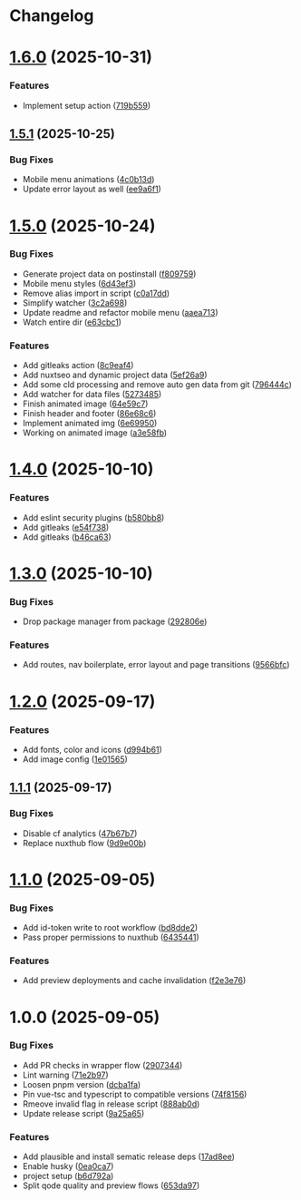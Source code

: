 # Changelog

# [1.6.0](https://github.com/remihuigen/keukensenmeer/compare/v1.5.1...v1.6.0) (2025-10-31)


### Features

* Implement setup action ([719b559](https://github.com/remihuigen/keukensenmeer/commit/719b55969764172f8c271cf92153c16f46c64c7e))

## [1.5.1](https://github.com/remihuigen/keukensenmeer/compare/v1.5.0...v1.5.1) (2025-10-25)


### Bug Fixes

* Mobile menu animations ([4c0b13d](https://github.com/remihuigen/keukensenmeer/commit/4c0b13d0c3e3d7935f90059ee97b505b3c791ad9))
* Update error layout as well ([ee9a6f1](https://github.com/remihuigen/keukensenmeer/commit/ee9a6f1fabd9e489930c9f5ba1c994aeac093d4b))

# [1.5.0](https://github.com/remihuigen/keukensenmeer/compare/v1.4.0...v1.5.0) (2025-10-24)


### Bug Fixes

* Generate project data on postinstall ([f809759](https://github.com/remihuigen/keukensenmeer/commit/f8097590cc228a215148e2886020a5aa65f88273))
* Mobile menu styles ([6d43ef3](https://github.com/remihuigen/keukensenmeer/commit/6d43ef3e526380edf11bca81d90a64b325d40521))
* Remove alias import in script ([c0a17dd](https://github.com/remihuigen/keukensenmeer/commit/c0a17dd3a851e7d78d0a2332a879d61afb553f59))
* Simplify watcher ([3c2a698](https://github.com/remihuigen/keukensenmeer/commit/3c2a6983b8566ac7e4bc025da8d0f7b0cd8bedaf))
* Update readme and refactor mobile menu ([aaea713](https://github.com/remihuigen/keukensenmeer/commit/aaea713f350c3c8db87a4d48c96bfe86266168c2))
* Watch entire dir ([e63cbc1](https://github.com/remihuigen/keukensenmeer/commit/e63cbc18dea80dacf95edf52778633ff7c11ca07))


### Features

* Add gitleaks action ([8c9eaf4](https://github.com/remihuigen/keukensenmeer/commit/8c9eaf443535db5fb49046fdc79c08f276d82ec5))
* Add nuxtseo and dynamic project data ([5ef26a9](https://github.com/remihuigen/keukensenmeer/commit/5ef26a99d80c197517bfc9d9c0d7467ee5bb0e84))
* Add some cld processing and remove auto gen data from git ([796444c](https://github.com/remihuigen/keukensenmeer/commit/796444c16933c05d399ad194c2040d1f85bbad7d))
* Add watcher for data files ([5273485](https://github.com/remihuigen/keukensenmeer/commit/5273485419bc4891988a490cc97da9999e5f8402))
* Finish animated image ([64e59c7](https://github.com/remihuigen/keukensenmeer/commit/64e59c78482800495b05256a476bf8c50ae8e9cf))
* Finish header and footer ([86e68c6](https://github.com/remihuigen/keukensenmeer/commit/86e68c622a949c0c7d5591987af3a3f50932c760))
* Implement animated img ([6e69950](https://github.com/remihuigen/keukensenmeer/commit/6e69950ab8361c2f479b729d3c60477aa6f622c7))
* Working on animated image ([a3e58fb](https://github.com/remihuigen/keukensenmeer/commit/a3e58fb69c91cf79ab197b55edd337e679d6469a))

# [1.4.0](https://github.com/remihuigen/keukensenmeer/compare/v1.3.0...v1.4.0) (2025-10-10)


### Features

* Add eslint security plugins ([b580bb8](https://github.com/remihuigen/keukensenmeer/commit/b580bb8dba14925a45ef7a3d81d73f2451eca3cf))
* Add gitleaks ([e54f738](https://github.com/remihuigen/keukensenmeer/commit/e54f738b7bbf4446ebb956a56150d4e38cfd04ea))
* Add gitleaks ([b46ca63](https://github.com/remihuigen/keukensenmeer/commit/b46ca6376784c30a7fcaf0630c62df70111cafae))

# [1.3.0](https://github.com/remihuigen/keukensenmeer/compare/v1.2.0...v1.3.0) (2025-10-10)


### Bug Fixes

* Drop package manager from package ([292806e](https://github.com/remihuigen/keukensenmeer/commit/292806e00a65ec5de30b2a4b96f28596fa9088e1))


### Features

* Add routes, nav boilerplate, error layout and page transitions ([9566bfc](https://github.com/remihuigen/keukensenmeer/commit/9566bfc7c5f45a55399cd491ce538e4af880770b))

# [1.2.0](https://github.com/remihuigen/keukensenmeer/compare/v1.1.1...v1.2.0) (2025-09-17)


### Features

* Add fonts, color and icons ([d994b61](https://github.com/remihuigen/keukensenmeer/commit/d994b619edf1f0d7e92aa2c5aa26902677c9bdb3))
* Add image config ([1e01565](https://github.com/remihuigen/keukensenmeer/commit/1e0156560b3549852ae837c948923a0ed6bb18a2))

## [1.1.1](https://github.com/remihuigen/keukensenmeer/compare/v1.1.0...v1.1.1) (2025-09-17)


### Bug Fixes

* Disable cf analytics ([47b67b7](https://github.com/remihuigen/keukensenmeer/commit/47b67b7a779cb526a568f1682dc84673ad846f6d))
* Replace nuxthub flow ([9d9e00b](https://github.com/remihuigen/keukensenmeer/commit/9d9e00bfa44b4778b8a7c283ae18e7a03432615b))

# [1.1.0](https://github.com/remihuigen/keukensenmeer/compare/v1.0.0...v1.1.0) (2025-09-05)


### Bug Fixes

* Add id-token write to root workflow ([bd8dde2](https://github.com/remihuigen/keukensenmeer/commit/bd8dde20abb5ca5b9ca70e391bc89fc05eaa58f9))
* Pass proper permissions to nuxthub ([6435441](https://github.com/remihuigen/keukensenmeer/commit/64354410cdbfa6017660e48504ab9988812ebb71))


### Features

* Add preview deployments and cache invalidation ([f2e3e76](https://github.com/remihuigen/keukensenmeer/commit/f2e3e7657c37602f34a4d4ea933e4b615e40e15c))

# 1.0.0 (2025-09-05)


### Bug Fixes

* Add PR checks in wrapper flow ([2907344](https://github.com/remihuigen/keukensenmeer/commit/2907344c15179ad4e885c0477132644d5df8a7e6))
* Lint warning ([71e2b97](https://github.com/remihuigen/keukensenmeer/commit/71e2b97c94f6e7ab2c305710ee58d37b3e70f4a3))
* Loosen pnpm version ([dcba1fa](https://github.com/remihuigen/keukensenmeer/commit/dcba1fae047ec5b8e0b3d2f2434b533b9248ff6b))
* Pin vue-tsc and typescript to compatible versions ([74f8156](https://github.com/remihuigen/keukensenmeer/commit/74f815607b9f67cdee6b728db86115df1a5db551))
* Rmeove invalid flag in release script ([888ab0d](https://github.com/remihuigen/keukensenmeer/commit/888ab0d5274fc1b868bc2dd284767efe66d89a1d))
* Update release script ([9a25a65](https://github.com/remihuigen/keukensenmeer/commit/9a25a651eb309e51df8e59dcfb16a97961e6aea8))


### Features

* Add plausible and install sematic release deps ([17ad8ee](https://github.com/remihuigen/keukensenmeer/commit/17ad8ee1805dafdf0bc8823568fbe52511239acc))
* Enable husky ([0ea0ca7](https://github.com/remihuigen/keukensenmeer/commit/0ea0ca77d9677ae71cc921afeac494cbb176aacf))
* project setup ([b6d792a](https://github.com/remihuigen/keukensenmeer/commit/b6d792a8551bb153505c3a83690c74ad961dc4d3))
* Split qode quality and preview flows ([653da97](https://github.com/remihuigen/keukensenmeer/commit/653da97862fa0bac147ebc78ee89904f7451b93a))
